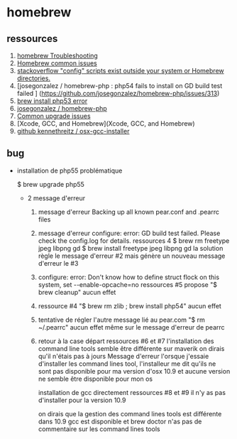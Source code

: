 homebrew
========


## ressources ##

1. [homebrew Troubleshooting](https://github.com/Homebrew/homebrew/wiki/troubleshooting)
2. [Homebrew common issues](https://github.com/Homebrew/homebrew/wiki/Common-Issues)
3. [stackoverflow "config" scripts exist outside your system or Homebrew directories.](http://stackoverflow.com/questions/15225312/brew-doctor-gives-out-warnings)
4. [josegonzalez / homebrew-php : php54 fails to install on GD build test failed ]
(https://github.com/josegonzalez/homebrew-php/issues/313)
5. [brew install php53 error](https://github.com/josegonzalez/homebrew-php/issues/141)
6. [josegonzalez / homebrew-php](https://github.com/josegonzalez/homebrew-php#common-issues)
7. [Common upgrade issues](https://github.com/josegonzalez/homebrew-php#common-upgrade-issues)
8. [Xcode, GCC, and Homebrew](Xcode, GCC, and Homebrew)
9. [github kennethreitz / osx-gcc-installer ](https://github.com/kennethreitz/osx-gcc-installer/)

## bug ##
- installation de php55 problématique

  $ brew upgrade php55

  * 2 message d'erreur 
    1. message d'erreur Backing up all known pear.conf and .pearrc files
    2. message d'erreur configure: error: GD build test failed. Please check the config.log for details.
       ressources 4
        $ brew rm freetype jpeg libpng gd
        $ brew install freetype jpeg libpng gd
        la solution règle le message d'erreur #2 mais génère un nouveau message d'erreur le #3
    3. configure: error: Don't know how to define struct flock on this system, set --enable-opcache=no
       ressources #5 propose "$ brew cleanup" aucun effet
    4. ressource #4 "$ brew rm zlib ; brew install php54" aucun effet
    5. tentative de régler l'autre message lié au pear.com "$ rm ~/.pearrc" 
      aucun effet même sur le message d'erreur de pearrc
    6. retour à la case départ ressources #6 et #7
       l'installation des command line tools semble être différente sur maverik
       on dirais qu'il n'étais pas à jours
       Message d'erreur l'orsque j'essaie d'installer les command lines tool,
       l'installeur me dit qu'ils ne sont pas disponible pour ma version d'osx 10.9 et 
       aucune version ne semble être disponible pour mon os
        
       installation de gcc directement ressources #8 et #9
       il n'y as pas d'installer pour la version 10.9
       
       on dirais que la gestion des command lines tools est différente dans 10.9
       gcc est disponible et brew doctor n'as pas de commentaire sur les command 
       lines tools

